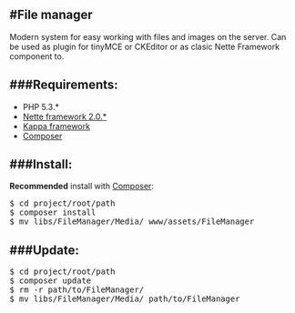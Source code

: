 #File manager
-
Modern system for easy working with files and images on the server.
Can be used as plugin for tinyMCE or CKEditor or as clasic Nette Framework component to.

###Requirements:
-
* PHP 5.3.*
* [Nette framework 2.0.*](http://nette.org)
* [Kappa framework](https://github.com/Budry/Kappa)
* [Composer](http://getcomposer.org/)

###Install:
-
**Recommended** install with [Composer](http://getcomposer.org/):
<pre>
$ cd project/root/path
$ composer install
$ mv libs/FileManager/Media/ www/assets/FileManager
</pre>

###Update:
-
<pre>
$ cd project/root/path
$ composer update
$ rm -r path/to/FileManager/
$ mv libs/FileManager/Media/ path/to/FileManager
</pre>